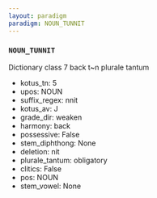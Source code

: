 ```yaml
---
layout: paradigm
paradigm: NOUN_TUNNIT
---
```

### ` NOUN_TUNNIT `

Dictionary class 7 back t~n plurale tantum
* kotus_tn: 5
* upos: NOUN
* suffix_regex: nnit
* kotus_av: J
* grade_dir: weaken
* harmony: back
* possessive: False
* stem_diphthong: None
* deletion: nit
* plurale_tantum: obligatory
* clitics: False
* pos: NOUN
* stem_vowel: None
